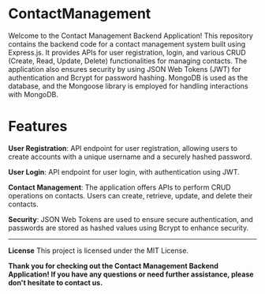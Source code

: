 # ContactManagement
Welcome to the Contact Management Backend Application! This repository contains the backend code for a contact management system built using Express.js. It provides APIs for user registration, login, and various CRUD (Create, Read, Update, Delete) functionalities for managing contacts. The application also ensures security by using JSON Web Tokens (JWT) for authentication and Bcrypt for password hashing. MongoDB is used as the database, and the Mongoose library is employed for handling interactions with MongoDB.

# Features
**User Registration**: API endpoint for user registration, allowing users to create accounts with a unique username and a securely hashed password.

**User Login**: API endpoint for user login, with authentication using JWT.

**Contact Management**: The application offers APIs to perform CRUD operations on contacts. Users can create, retrieve, update, and delete their contacts.

**Security**: JSON Web Tokens are used to ensure secure authentication, and passwords are stored as hashed values using Bcrypt to enhance security.
***********************************
**License**
This project is licensed under the MIT License.

**Thank you for checking out the Contact Management Backend Application! If you have any questions or need further assistance, please don't hesitate to contact us.**
